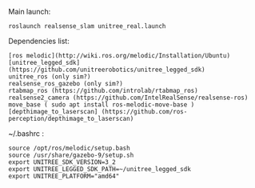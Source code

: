 Main launch:

    roslaunch realsense_slam unitree_real.launch 

Dependencies list:

    [ros melodic](http://wiki.ros.org/melodic/Installation/Ubuntu)
    [unitree_legged_sdk](https://github.com/unitreerobotics/unitree_legged_sdk) 
    unitree_ros (only sim?)
    realsense_ros_gazebo (only sim?)
    rtabmap_ros (https://github.com/introlab/rtabmap_ros)
    realsense2_camera (https://github.com/IntelRealSense/realsense-ros)
    move_base ( sudo apt install ros-melodic-move-base ) 
    [depthimage_to_laserscan] (https://github.com/ros-perception/depthimage_to_laserscan)


~/.bashrc :

    source /opt/ros/melodic/setup.bash
    source /usr/share/gazebo-9/setup.sh
    export UNITREE_SDK_VERSION=3_2
    export UNITREE_LEGGED_SDK_PATH=~/unitree_legged_sdk
    export UNITREE_PLATFORM="amd64"